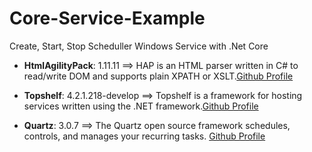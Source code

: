 # Core-Service-Example
Create, Start, Stop Scheduller Windows Service with .Net Core 

- **HtmlAgilityPack**: 1.11.11 ==> HAP is an HTML parser written in C# to read/write DOM and supports plain XPATH or XSLT.[Github Profile](https://github.com/zzzprojects/html-agility-pack)

- **Topshelf**: 4.2.1.218-develop ==> Topshelf is a framework for hosting services written using the .NET framework.[Github Profile](https://github.com/Topshelf/Topshelf/)

- **Quartz**: 3.0.7 ==> The Quartz open source framework schedules, controls, and manages your recurring tasks. [Github Profile](https://github.com/quartznet/quartznet)